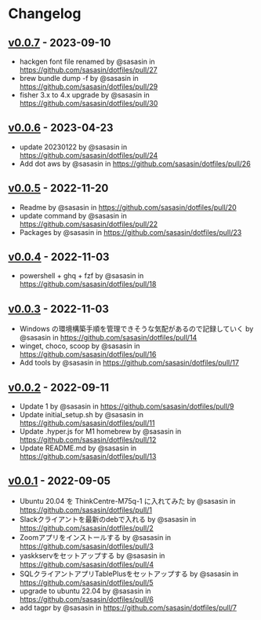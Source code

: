 # Changelog

## [v0.0.7](https://github.com/sasasin/dotfiles/compare/v0.0.6...v0.0.7) - 2023-09-10
- hackgen font file renamed by @sasasin in https://github.com/sasasin/dotfiles/pull/27
- brew bundle dump -f by @sasasin in https://github.com/sasasin/dotfiles/pull/29
- fisher 3.x to 4.x upgrade by @sasasin in https://github.com/sasasin/dotfiles/pull/30

## [v0.0.6](https://github.com/sasasin/dotfiles/compare/v0.0.5...v0.0.6) - 2023-04-23
- update 20230122 by @sasasin in https://github.com/sasasin/dotfiles/pull/24
- Add dot aws by @sasasin in https://github.com/sasasin/dotfiles/pull/26

## [v0.0.5](https://github.com/sasasin/dotfiles/compare/v0.0.4...v0.0.5) - 2022-11-20
- Readme by @sasasin in https://github.com/sasasin/dotfiles/pull/20
- update command by @sasasin in https://github.com/sasasin/dotfiles/pull/22
- Packages by @sasasin in https://github.com/sasasin/dotfiles/pull/23

## [v0.0.4](https://github.com/sasasin/dotfiles/compare/v0.0.3...v0.0.4) - 2022-11-03
- powershell + ghq + fzf by @sasasin in https://github.com/sasasin/dotfiles/pull/18

## [v0.0.3](https://github.com/sasasin/dotfiles/compare/v0.0.2...v0.0.3) - 2022-11-03
- Windows の環境構築手順を管理できそうな気配があるので記録していく by @sasasin in https://github.com/sasasin/dotfiles/pull/14
- winget, choco, scoop by @sasasin in https://github.com/sasasin/dotfiles/pull/16
- Add tools by @sasasin in https://github.com/sasasin/dotfiles/pull/17

## [v0.0.2](https://github.com/sasasin/dotfiles/compare/v0.0.1...v0.0.2) - 2022-09-11
- Update 1 by @sasasin in https://github.com/sasasin/dotfiles/pull/9
- Update initial_setup.sh by @sasasin in https://github.com/sasasin/dotfiles/pull/11
- Update .hyper.js for M1 homebrew by @sasasin in https://github.com/sasasin/dotfiles/pull/12
- Update README.md by @sasasin in https://github.com/sasasin/dotfiles/pull/13

## [v0.0.1](https://github.com/sasasin/dotfiles/commits/v0.0.1) - 2022-09-05
- Ubuntu 20.04 を ThinkCentre-M75q-1 に入れてみた by @sasasin in https://github.com/sasasin/dotfiles/pull/1
- Slackクライアントを最新のdebで入れる by @sasasin in https://github.com/sasasin/dotfiles/pull/2
- Zoomアプリをインストールする by @sasasin in https://github.com/sasasin/dotfiles/pull/3
- yaskkservをセットアップする by @sasasin in https://github.com/sasasin/dotfiles/pull/4
- SQLクライアントアプリTablePlusをセットアップする by @sasasin in https://github.com/sasasin/dotfiles/pull/5
- upgrade to ubuntu 22.04 by @sasasin in https://github.com/sasasin/dotfiles/pull/6
- add tagpr by @sasasin in https://github.com/sasasin/dotfiles/pull/7
